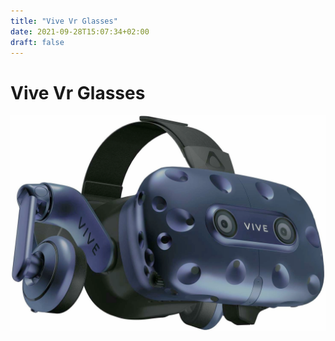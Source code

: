 ```yaml
---
title: "Vive Vr Glasses"
date: 2021-09-28T15:07:34+02:00
draft: false
---
```


# Vive Vr Glasses

![USB C to USB A Short](./img/vive-vr-glasses.png)
